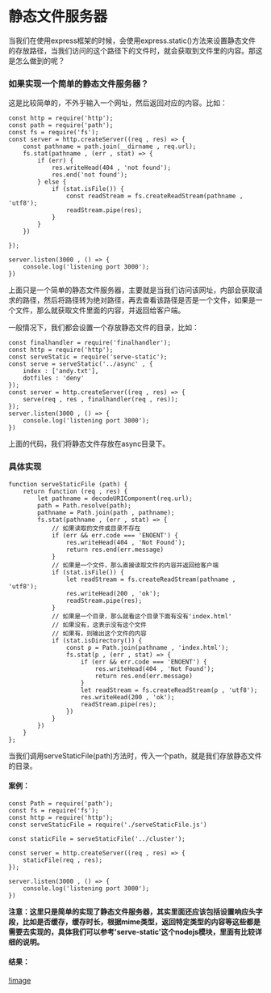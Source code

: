 # 静态文件服务器
当我们在使用express框架的时候，会使用express.static()方法来设置静态文件的存放路径，当我们访问的这个路径下的文件时，就会获取到文件里的内容。那这是怎么做到的呢？
### 如果实现一个简单的静态文件服务器？
这是比较简单的，不外乎输入一个网址，然后返回对应的内容。比如：
```
const http = require('http');
const path = require('path');
const fs = require('fs');
const server = http.createServer((req , res) => {
	const pathname = path.join(__dirname , req.url);
	fs.stat(pathname , (err , stat) => {
		if (err) {
			res.writeHead(404 , 'not found');
			res.end('not found');
		} else {
			if (stat.isFile()) {
				const readStream = fs.createReadStream(pathname , 'utf8');
				readStream.pipe(res);
			}
		}
	})
	
});

server.listen(3000 , () => {
	console.log('listening port 3000');
})
```
上面只是一个简单的静态文件服务器，主要就是当我们访问该网址，内部会获取请求的路径，然后将路径转为绝对路径，再去查看该路径是否是一个文件，如果是一个文件，那么就获取文件里面的内容，并返回给客户端。

一般情况下，我们都会设置一个存放静态文件的目录，比如：
```
const finalhandler = require('finalhandler');
const http = require('http');
const serveStatic = require('serve-static');
const serve = serveStatic('../async' , {
	index : ['andy.txt'],
	dotfiles : 'deny'
});
const server = http.createServer((req , res) => {
	serve(req , res , finalhandler(req , res));
});
server.listen(3000 , () => {
	console.log('listening port 3000');
})
```
上面的代码，我们将静态文件存放在async目录下。
### 具体实现
```
function serveStaticFile (path) {
	return function (req , res) {
		let pathname = decodeURIComponent(req.url);
		path = Path.resolve(path);
		pathname = Path.join(path , pathname);
		fs.stat(pathname , (err , stat) => {
			// 如果读取的文件或目录不存在
			if (err && err.code === 'ENOENT') {
				res.writeHead(404 , 'Not Found');
				return res.end(err.message)
			}
			// 如果是一个文件，那么直接读取文件的内容并返回给客户端
			if (stat.isFile()) {
				let readStream = fs.createReadStream(pathname , 'utf8');
				res.writeHead(200 , 'ok');
				readStream.pipe(res);
			}
			// 如果是一个目录，那么就看这个目录下面有没有'index.html'
			// 如果没有，这表示没有这个文件
			// 如果有，则输出这个文件的内容
			if (stat.isDirectory()) {
				const p = Path.join(pathname , 'index.html');
				fs.stat(p , (err , stat) => {
					if (err && err.code === 'ENOENT') {
						res.writeHead(404 , 'Not Found');
						return res.end(err.message)
					}
					let readStream = fs.createReadStream(p , 'utf8');
					res.writeHead(200 , 'ok');
					readStream.pipe(res);
				})
			}
		})
	}
};
```
当我们调用serveStaticFile(path)方法时，传入一个path，就是我们存放静态文件的目录。
#### 案例：

```
const Path = require('path');
const fs = require('fs');
const http = require('http');
const serveStaticFile = require('./serveStaticFile.js')

const staticFile = serveStaticFile('../cluster');

const server = http.createServer((req , res) => {
	staticFile(req , res);
});

server.listen(3000 , () => {
	console.log('listening port 3000');
})
```
**注意：这里只是简单的实现了静态文件服务器，其实里面还应该包括设置响应头字段，比如是否缓存，缓存时长，根据mime类型，返回特定类型的内容等这些都是需要去实现的，具体我们可以参考'serve-static'这个nodejs模块，里面有比较详细的说明。**
#### 结果：
[!image](https://github.com/andyChenAn/manager-system/blob/master/1.png)